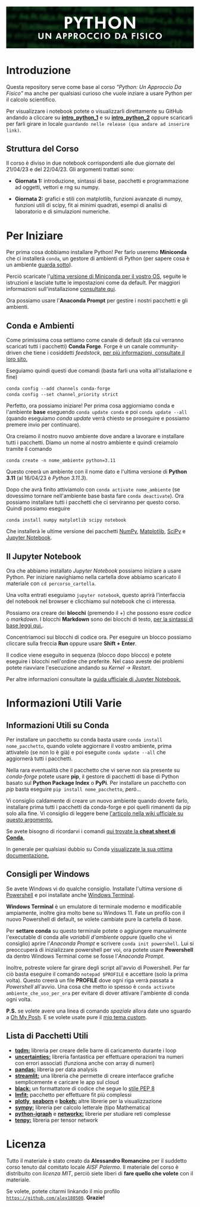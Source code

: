 ![logo](images/logo_corso.png)

# Introduzione

Questa repository serve come base al corso _"Python: Un Approccio Da Fisico"_ ma anche per qualsiasi curioso che vuole inziare a usare Python per il calcolo scientifico.

Per visualizzare i notebook potete o visualizzarli direttamente su GitHub andando a cliccare su [**intro_python_1**](intro_python_1.ipynb) e su [**intro_python_2**](intro_python_2.ipynb) oppure scaricarli per farli girare in locale `guardando nelle release (qua andare ad inserire link)`.

## Struttura del Corso

Il corso è diviso in due notebook corrispondenti alle due giornate del 21/04/23 e del 22/04/23. Gli argomenti trattati sono:

- **Giornata 1:** introduzione, sintassi di base, pacchetti e programmazione ad oggetti, vettori e rng su numpy.

- **Giornata 2:** grafici e stili con matplotlib, funzioni avanzate di numpy, funzioni utili di scipy, fit ai minimi quadrati, esempi di analisi di laboratorio e di simulazioni numeriche.

# Per Iniziare

Per prima cosa dobbiamo installare Python! Per farlo useremo **Miniconda** che ci installerà `conda`, un gestore di ambienti di Python (per sapere cosa è un ambiente [guarda sotto](#python-ed-ambienti)).

Perciò scaricate l'[ultima versione di Miniconda per il vostro OS](https://docs.conda.io/en/latest/miniconda.html), seguite le istruzioni e lasciate tutte le impostazioni come da default. Per maggiori informazioni sull'installazione [consultate qui](https://conda.io/projects/conda/en/stable/user-guide/install/index.html).

Ora possiamo usare l'**Anaconda Prompt** per gestire i nostri pacchetti e gli ambienti.

## Conda e Ambienti

Come primissima cosa settiamo come canale di default (da cui verranno scaricati tutti i pacchetti) **Conda Forge**. Forge è un canale community-driven che tiene i cosiddetti _feedstock_, [per più informazioni, consultate il loro sito.](https://conda-forge.org/) 

Eseguiamo quindi questi due comandi (basta farli una volta all'istallazione e fine)
```
conda config --add channels conda-forge
conda config --set channel_priority strict
```
Perfetto, ora possiamo iniziare! Per prima cosa aggiorniamo conda e l'ambiente **base** eseguendo `conda update conda` e poi `conda update --all` (quando eseguiamo _conda update_ verrà chiesto se proseguire e possiamo premere invio per continuare).

Ora creiamo il nostro nuovo ambiente dove andare a lavorare e installare tutti i pacchetti. Diamo un nome al nostro ambiente e quindi creiamolo tramite il comando
```
conda create -n nome_ambiente python=3.11
```
Questo creerà un ambiente con il nome dato e l'ultima versione di **Python 3.11** (al 16/04/23 è _Python 3.11.3_).

Dopo che avrà finito attiviamolo con `conda activate nome_ambiente` (se dovessimo tornare nell'ambiente base basta fare `conda deactivate`). Ora possiamo installare tutti i pacchetti che ci serviranno per questo corso. Quindi possiamo eseguire
```
conda install numpy matplotlib scipy notebook
```
Che installerà le ultime versione dei pacchetti [NumPy](https://numpy.org/doc/stable/index.html), [Matplotlib](https://matplotlib.org/stable/index.html), [SciPy](https://docs.scipy.org/doc/scipy/index.html) e [Jupyter Notebook](https://jupyter-notebook.readthedocs.io/en/latest/?badge=latest).

## Il Jupyter Notebook

Ora che abbiamo installato _Jupyter Notebook_ possiamo iniziare a usare Python. Per iniziare navighiamo nella cartella dove abbiamo scaricato il materiale con `cd percorso_cartella`.

Una volta entrati eseguiamo `jupyter notebook`, questo aprirà l'interfaccia del notebook nel browser e clicchiamo sul notebook che ci interessa.

Possiamo ora creare dei **blocchi** (premendo il +) che possono essre _codice_ o _markdown_. I blocchi **Markdown** sono dei blocchi di testo, [per la sintassi di base leggi qui.](https://www.markdownguide.org/basic-syntax/).

Concentriamoci sui blocchi di codice ora. Per eseguire un blocco possiamo cliccare sulla freccia **Run** oppure usare **Shift + Enter**.

Il codice viene eseguito in sequenza (blocco dopo blocco) e potete eseguire i blocchi nell'ordine che preferite. Nel caso aveste dei problemi potete riavviare l'esecuzione andando su _Kernel -> Restart_.

Per altre informazioni consultate la [guida ufficiale di Jupyter Notebook.](https://jupyter-notebook.readthedocs.io/en/latest/notebook.html)

# Informazioni Utili Varie

## Informazioni Utili su Conda

Per installare un pacchetto su conda basta usare `conda install nome_pacchetto`, quando volete aggiornare il vostro ambiente, prima attivatelo (se non lo è già) e poi eseguite `conda update --all` che aggiornerà tutti i pacchetti.

Nella rara eventualità che il pacchetto che vi serve non sia presente su _conda-forge_ potete usare **pip**, il gestore di pacchetti di base di Python basato sul **Python Package Index** o **PyPi**. Per installare un pacchetto con _pip_ basta eseguire `pip install nome_pacchetto`, _però..._

Vi consiglio caldamente di creare un nuovo ambiente quando dovete farlo, installare prima tutti i pacchetti da conda-forge e poi quelli rimanenti da pip solo alla fine. Vi consiglio di leggere bene [l'articolo nella wiki ufficiale su questo argomento.](https://docs.conda.io/projects/conda/en/latest/user-guide/tasks/manage-environments.html#pip-in-env)

Se avete bisogno di ricordarvi i comandi [qui trovate la **cheat sheet di Conda**.](https://docs.conda.io/projects/conda/en/latest/_downloads/843d9e0198f2a193a3484886fa28163c/conda-cheatsheet.pdf)

In generale per qualsiasi dubbio su Conda [visualizzate la sua ottima documentazione.](https://docs.conda.io/projects/conda/en/latest/user-guide/index.html)

## Consigli per Windows

Se avete Windows vi do qualche consiglio. Installate l'ultima versione di [Powershell](https://www.microsoft.com/store/productId/9MZ1SNWT0N5D) e poi installate anche [Windows Terminal](https://www.microsoft.com/store/productId/9N0DX20HK701).

**Windows Terminal** è un emulatore di terminale moderno e modificabile ampiamente, inoltre gira molto bene su Windows 11. Fate un profilo con il nuovo Powershell di default, se volete cambiate pure la cartella di base.

Per **settare conda** su questo terminale potete o aggiungere manualmente l'executable di conda alle _variabili d'ambiente_ oppure (quello che vi consiglio) aprire l'_Anaconda Prompt_ e scrivere `conda init powershell`. Lui si preoccuperà di inizializzare powershell per voi, ora potete usare **Powershell** da dentro Windows Terminal come se fosse l'_Anaconda Prompt_.

Inoltre, potreste volere far girare degli script all'avvio di Powershell. Per far ciò basta eseguire il comando `notepad $PROFILE` e accettare (solo la prima volta). Questo creerà un file **PROFILE** dove ogni riga verrà passata a _Powershell_ all'avvio. Una cosa che metto io spesso è `conda activate ambiente_che_uso_per_ora` per evitare di dover attivare l'ambiente di conda ogni volta.

**P.S.** se volete avere una linea di comando _spaziale_ allora date uno sguardo a [Oh My Posh](https://ohmyposh.dev/). E se volete usate pure il [mio tema custom](https://github.com/alex180500/simple-monokai).

## Lista di Pacchetti Utili

- [**tqdm:**](https://tqdm.github.io/) libreria per creare delle barre di caricamento durante i loop
- [**uncertainties:**](https://pythonhosted.org/uncertainties/) libreria fantastica per effettuare operazioni tra numeri con errori associati (funziona anche con array di numeri)
- [**pandas:**](https://pandas.pydata.org/docs/) libreria per data analysis
- [**streamlit:**](https://docs.streamlit.io/) una libreria che permette di creare interfacce grafiche semplicemente e caricare le app sul cloud
- [**black:**](https://black.readthedocs.io/en/stable/) un formattatore di codice che segue lo [stile PEP 8](https://peps.python.org/pep-0008/)
- [**lmfit:**](https://lmfit.github.io/lmfit-py/intro.html) pacchetto per effettuare fit più complessi
- [**plotly**](https://plotly.com/python/), [**seaborn**](https://seaborn.pydata.org/) e [**bokeh:**](https://docs.bokeh.org/en/latest/) altre librerie per la visualizzazione
- [**sympy:**](https://docs.sympy.org/latest/index.html) libreria per calcolo letterale (tipo Mathematica)
- [**python-igraph**](https://python.igraph.org/en/stable/) e [**networkx:**](https://networkx.org/documentation/stable/index.html) librerie per studiare reti complesse
- [**tenpy:**](https://tenpy.readthedocs.io/en/latest/index.html) libreria per tensor network

# Licenza

Tutto il materiale è stato creato da **Alessandro Romancino** per il suddetto corso tenuto dal comitato locale _AISF Palermo_. Il materiale del corso è distribuito con _licenza MIT_, perciò siete liberi di **fare quello che volete** con il materiale.

Se volete, potete citarmi linkando il mio profilo [`https://github.com/alex180500`](https://github.com/alex180500). **Grazie!**